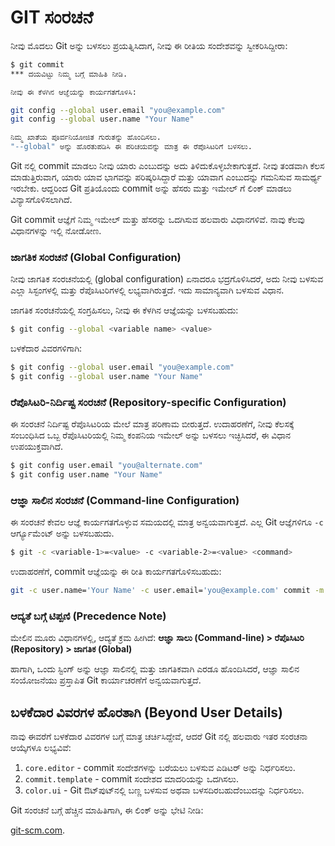 # GIT ಸಂರಚನೆ

ನೀವು ಮೊದಲು Git ಅನ್ನು ಬಳಸಲು ಪ್ರಯತ್ನಿಸಿದಾಗ, ನೀವು ಈ ರೀತಿಯ ಸಂದೇಶವನ್ನು ಸ್ವೀಕರಿಸಿದ್ದೀರಾ:

```bash
$ git commit
*** ದಯವಿಟ್ಟು ನಿಮ್ಮ ಬಗ್ಗೆ ಮಾಹಿತಿ ನೀಡಿ.

ನೀವು ಈ ಕೆಳಗಿನ ಆಜ್ಞೆಯನ್ನು ಕಾರ್ಯಗತಗೊಳಿಸಿ:

git config --global user.email "you@example.com"
git config --global user.name "Your Name"

ನಿಮ್ಮ ಖಾತೆಯ ಪೂರ್ವನಿಯೋಜಿತ ಗುರುತನ್ನು ಹೊಂದಿಸಲು.
"--global" ಅನ್ನು ಹೊರತುಪಡಿಸಿ ಈ ಪರಿಚಯವನ್ನು ಮಾತ್ರ ಈ ರೆಪೊಸಿಟರಿಗೆ ಬಳಸಲು.
```

Git ನಲ್ಲಿ commit ಮಾಡಲು ನೀವು ಯಾರು ಎಂಬುದನ್ನು ಅದು ತಿಳಿದುಕೊಳ್ಳಬೇಕಾಗುತ್ತದೆ. ನೀವು ತಂಡವಾಗಿ ಕೆಲಸ ಮಾಡುತ್ತಿರುವಾಗ, ಯಾರು ಯಾವ ಭಾಗವನ್ನು ಪರಿಷ್ಕರಿಸಿದ್ದಾರೆ ಮತ್ತು ಯಾವಾಗ ಎಂಬುದನ್ನು ಗಮನಿಸುವ ಸಾಮರ್ಥ್ಯ ಇರಬೇಕು. ಆದ್ದರಿಂದ Git ಪ್ರತಿಯೊಂದು commit ಅನ್ನು ಹೆಸರು ಮತ್ತು ಇಮೇಲ್ ಗೆ ಲಿಂಕ್ ಮಾಡಲು ವಿನ್ಯಾಸಗೊಳಿಸಲಾಗಿದೆ.

Git commit ಆಜ್ಞೆಗೆ ನಿಮ್ಮ ಇಮೇಲ್ ಮತ್ತು ಹೆಸರನ್ನು ಒದಗಿಸುವ ಹಲವಾರು ವಿಧಾನಗಳಿವೆ. ನಾವು ಕೆಲವು ವಿಧಾನಗಳನ್ನು ಇಲ್ಲಿ ನೋಡೋಣ.

### ಜಾಗತಿಕ ಸಂರಚನೆ (Global Configuration)

ನೀವು ಜಾಗತಿಕ ಸಂರಚನೆಯಲ್ಲಿ (global configuration) ಏನಾದರೂ ಭದ್ರಗೊಳಿಸಿದರೆ, ಅದು ನೀವು ಬಳಸುವ ಎಲ್ಲಾ ಸಿಸ್ಟಂಗಳಲ್ಲಿ ಮತ್ತು ರೆಪೊಸಿಟರಿಗಳಲ್ಲಿ ಲಭ್ಯವಾಗಿರುತ್ತದೆ. ಇದು ಸಾಮಾನ್ಯವಾಗಿ ಬಳಸುವ ವಿಧಾನ.

ಜಾಗತಿಕ ಸಂರಚನೆಯಲ್ಲಿ ಸಂಗ್ರಹಿಸಲು, ನೀವು ಈ ಕೆಳಗಿನ ಆಜ್ಞೆಯನ್ನು ಬಳಸಬಹುದು:

```bash
$ git config --global <variable name> <value>
```

ಬಳಕೆದಾರ ವಿವರಗಳಿಗಾಗಿ:

```bash
$ git config --global user.email "you@example.com"
$ git config --global user.name "Your Name"
```

### ರೆಪೊಸಿಟರಿ-ನಿರ್ದಿಷ್ಟ ಸಂರಚನೆ (Repository-specific Configuration)

ಈ ಸಂರಚನೆ ನಿರ್ದಿಷ್ಟ ರೆಪೊಸಿಟರಿಯ ಮೇಲೆ ಮಾತ್ರ ಪರಿಣಾಮ ಬೀರುತ್ತದೆ. ಉದಾಹರಣೆಗೆ, ನೀವು ಕೆಲಸಕ್ಕೆ ಸಂಬಂಧಿಸಿದ ಒಬ್ಬ ರೆಪೊಸಿಟರಿಯಲ್ಲಿ ನಿಮ್ಮ ಕಂಪನಿಯ ಇಮೇಲ್ ಅನ್ನು ಬಳಸಲು ಇಚ್ಛಿಸಿದರೆ, ಈ ವಿಧಾನ ಉಪಯುಕ್ತವಾಗಿದೆ.

```bash
$ git config user.email "you@alternate.com"
$ git config user.name "Your Name"
```

### ಆಜ್ಞಾ ಸಾಲಿನ ಸಂರಚನೆ (Command-line Configuration)

ಈ ಸಂರಚನೆ ಕೇವಲ ಆಜ್ಞೆ ಕಾರ್ಯಗತಗೊಳ್ಳುವ ಸಮಯದಲ್ಲಿ ಮಾತ್ರ ಅನ್ವಯವಾಗುತ್ತದೆ. ಎಲ್ಲ Git ಆಜ್ಞೆಗಳಿಗೂ `-c` ಆರ್ಗ್ಯೂಮೆಂಟ್ ಅನ್ನು ಬಳಸಬಹುದು.

```bash
$ git -c <variable-1>=<value> -c <variable-2>=<value> <command>
```

ಉದಾಹರಣೆಗೆ, commit ಆಜ್ಞೆಯನ್ನು ಈ ರೀತಿ ಕಾರ್ಯಗತಗೊಳಿಸಬಹುದು:

```bash
git -c user.name='Your Name' -c user.email='you@example.com' commit -m "Your commit message"
```

### ಆದ್ಯತೆ ಬಗ್ಗೆ ಟಿಪ್ಪಣಿ (Precedence Note)

ಮೇಲಿನ ಮೂರು ವಿಧಾನಗಳಲ್ಲಿ, ಆದ್ಯತೆ ಕ್ರಮ ಹೀಗಿದೆ: **ಆಜ್ಞಾ ಸಾಲು (Command-line) > ರೆಪೊಸಿಟರಿ (Repository) > ಜಾಗತಿಕ (Global)**

ಹಾಗಾಗಿ, ಒಂದು ಸ್ಟಿಂಗ್ ಅನ್ನು ಆಜ್ಞಾ ಸಾಲಿನಲ್ಲಿ ಮತ್ತು ಜಾಗತಿಕವಾಗಿ ಎರಡೂ ಹೊಂದಿಸಿದರೆ, ಆಜ್ಞಾ ಸಾಲಿನ ಸಂಯೋಜನೆಯು ಪ್ರಸ್ತಾಪಿತ Git ಕಾರ್ಯಾಚರಣೆಗೆ ಅನ್ವಯವಾಗುತ್ತದೆ.

## ಬಳಕೆದಾರ ವಿವರಗಳ ಹೊರತಾಗಿ (Beyond User Details)

ನಾವು ಈವರೆಗೆ ಬಳಕೆದಾರ ವಿವರಗಳ ಬಗ್ಗೆ ಮಾತ್ರ ಚರ್ಚಿಸಿದ್ದೇವೆ, ಆದರೆ Git ನಲ್ಲಿ ಹಲವಾರು ಇತರ ಸಂರಚನಾ ಆಯ್ಕೆಗಳೂ ಲಭ್ಯವಿವೆ:

1. `core.editor` - commit ಸಂದೇಶಗಳನ್ನು ಬರೆಯಲು ಬಳಸುವ ಎಡಿಟರ್ ಅನ್ನು ನಿರ್ಧರಿಸಲು.
2. `commit.template` - commit ಸಂದೇಶದ ಮಾದರಿಯನ್ನು ಒದಗಿಸಲು.
3. `color.ui` - Git ಔಟ್‌ಪುಟ್‌ನಲ್ಲಿ ಬಣ್ಣ ಬಳಸುವ ಅಥವಾ ಬಳಸದಿರಬಹುದೆಂಬುದನ್ನು ನಿರ್ಧರಿಸಲು.

Git ಸಂರಚನೆ ಬಗ್ಗೆ ಹೆಚ್ಚಿನ ಮಾಹಿತಿಗಾಗಿ, ಈ ಲಿಂಕ್ ಅನ್ನು ಭೇಟಿ ನೀಡಿ:

[git-scm.com](https://git-scm.com/book/en/v2/Customizing-Git-Git-Configuration).
